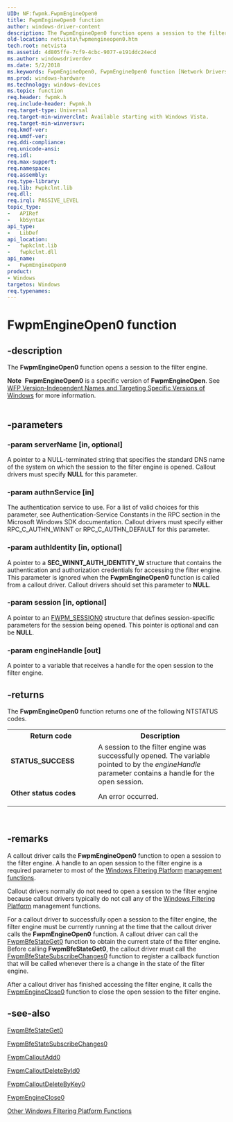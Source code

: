 ```yaml
---
UID: NF:fwpmk.FwpmEngineOpen0
title: FwpmEngineOpen0 function
author: windows-driver-content
description: The FwpmEngineOpen0 function opens a session to the filter engine.Note  FwpmEngineOpen0 is a specific version of FwpmEngineOpen.
old-location: netvista\fwpmengineopen0.htm
tech.root: netvista
ms.assetid: 4d805ffe-7cf9-4cbc-9077-e191ddc24ecd
ms.author: windowsdriverdev
ms.date: 5/2/2018
ms.keywords: FwpmEngineOpen0, FwpmEngineOpen0 function [Network Drivers Starting with Windows Vista], fwpmk/FwpmEngineOpen0, netvista.fwpmengineopen0, wfp_ref_2_funct_2_fwpm_29969a12-e73c-4b61-b940-e0da4b0be737.xml
ms.prod: windows-hardware
ms.technology: windows-devices
ms.topic: function
req.header: fwpmk.h
req.include-header: Fwpmk.h
req.target-type: Universal
req.target-min-winverclnt: Available starting with Windows Vista.
req.target-min-winversvr: 
req.kmdf-ver: 
req.umdf-ver: 
req.ddi-compliance: 
req.unicode-ansi: 
req.idl: 
req.max-support: 
req.namespace: 
req.assembly: 
req.type-library: 
req.lib: Fwpkclnt.lib
req.dll: 
req.irql: PASSIVE_LEVEL
topic_type:
-	APIRef
-	kbSyntax
api_type:
-	LibDef
api_location:
-	fwpkclnt.lib
-	fwpkclnt.dll
api_name:
-	FwpmEngineOpen0
product:
- Windows
targetos: Windows
req.typenames: 
---
```


# FwpmEngineOpen0 function


## -description


The 
  <b>FwpmEngineOpen0</b> function opens a session to the filter engine.
<div class="alert"><b>Note</b>  <b>FwpmEngineOpen0</b> is a specific version of <b>FwpmEngineOpen</b>. See <a href="https://msdn.microsoft.com/FBDF53E5-F7DE-4DEB-AC18-6D2BB59FE670">WFP Version-Independent Names and Targeting Specific Versions of Windows</a> for more information.</div><div> </div>

## -parameters




### -param serverName [in, optional]

A pointer to a NULL-terminated string that specifies the standard DNS name of the system on which
     the session to the filter engine is opened. Callout drivers must specify <b>NULL</b> for this parameter.


### -param authnService [in]

The authentication service to use. For a list of valid choices for this parameter, see
     Authentication-Service Constants in the RPC section in the Microsoft Windows SDK documentation. Callout
     drivers must specify either RPC_C_AUTHN_WINNT or RPC_C_AUTHN_DEFAULT for this parameter.


### -param authIdentity [in, optional]

A pointer to a <b>SEC_WINNT_AUTH_IDENTITY_W</b> structure that contains the authentication and
     authorization credentials for accessing the filter engine. This parameter is ignored when the 
     <b>FwpmEngineOpen0</b> function is called from a callout driver. Callout drivers should set this
     parameter to <b>NULL</b>.


### -param session [in, optional]

A pointer to an 
     <a href="https://msdn.microsoft.com/library/windows/hardware/ff550083">FWPM_SESSION0</a> structure that defines
     session-specific parameters for the session being opened. This pointer is optional and can be
     <b>NULL</b>.


### -param engineHandle [out]

A pointer to a variable that receives a handle for the open session to the filter engine.


## -returns



The 
     <b>FwpmEngineOpen0</b> function returns one of the following NTSTATUS codes.

<table>
<tr>
<th>Return code</th>
<th>Description</th>
</tr>
<tr>
<td width="40%">
<dl>
<dt><b>STATUS_SUCCESS</b></dt>
</dl>
</td>
<td width="60%">
A session to the filter engine was successfully opened. The variable pointed to by the 
       <i>engineHandle</i> parameter contains a handle for the open session.

</td>
</tr>
<tr>
<td width="40%">
<dl>
<dt><b>Other status codes</b></dt>
</dl>
</td>
<td width="60%">
An error occurred.

</td>
</tr>
</table>
 




## -remarks



A callout driver calls the 
    <b>FwpmEngineOpen0</b> function to open a session to the filter engine. A handle to an open session to the
    filter engine is a required parameter to most of the <a href="https://msdn.microsoft.com/0436f559-20e6-4199-8391-10eb7d85df23">Windows Filtering Platform</a>
<a href="https://answers.microsoft.com/en-us/windows/forum/windows_xp-performance/computer-management-storage-disk-management/f93a4e9b-5516-4e5c-9cd3-f04453ec963f"> management functions</a>.

Callout drivers normally do not need to open a session to the filter engine because callout drivers
    typically do not call any of the <a href="https://msdn.microsoft.com/0436f559-20e6-4199-8391-10eb7d85df23">Windows Filtering Platform</a> management functions.

For a callout driver to successfully open a session to the filter engine, the filter engine
    must be currently running at the time that the callout driver calls the 
    <b>FwpmEngineOpen0</b> function. A callout driver can call the 
    <a href="https://msdn.microsoft.com/library/windows/hardware/ff550061">FwpmBfeStateGet0</a> function to obtain the
    current state of the filter engine. Before calling <b>FwpmBfeStateGet0</b>, the callout driver must call the 
    <a href="https://msdn.microsoft.com/library/windows/hardware/ff550062">FwpmBfeStateSubscribeChanges0</a> function to register a callback function that will be called whenever
    there is a change in the state of the filter engine.

After a callout driver has finished accessing the filter engine, it calls the 
    <a href="https://msdn.microsoft.com/library/windows/hardware/ff550072">FwpmEngineClose0</a> function to close the
    open session to the filter engine.




## -see-also




<a href="https://msdn.microsoft.com/library/windows/hardware/ff550061">FwpmBfeStateGet0</a>



<a href="https://msdn.microsoft.com/375af8a1-9e05-4830-9074-6313b4e082d9">
   FwpmBfeStateSubscribeChanges0</a>



<a href="https://msdn.microsoft.com/library/windows/hardware/ff550067">FwpmCalloutAdd0</a>



<a href="https://msdn.microsoft.com/library/windows/hardware/ff550069">FwpmCalloutDeleteById0</a>



<a href="https://msdn.microsoft.com/library/windows/hardware/ff550071">FwpmCalloutDeleteByKey0</a>



<a href="https://msdn.microsoft.com/library/windows/hardware/ff550072">FwpmEngineClose0</a>



<a href="https://docs.microsoft.com/en-us/windows-hardware/drivers/network/calling-other-windows-filtering-platform-functions">Other Windows Filtering
   Platform Functions</a>
 

 

